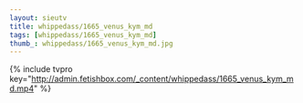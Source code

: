 ```yaml
--- 
layout: sieutv
title: whippedass/1665_venus_kym_md
tags: [whippedass/1665_venus_kym_md]
thumb_: whippedass/1665_venus_kym_md.jpg
---
```

{% include tvpro key="http://admin.fetishbox.com/_content/whippedass/1665_venus_kym_md.mp4" %} 
